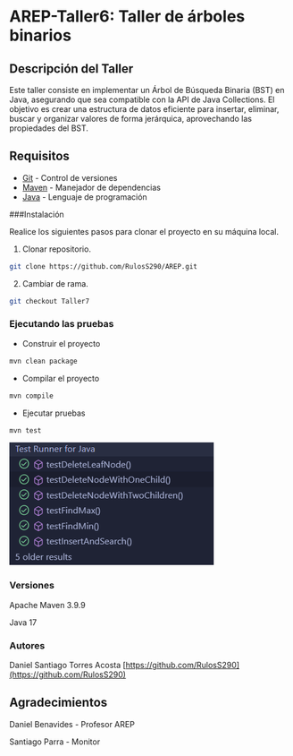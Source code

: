 # AREP-Taller6: Taller de árboles binarios

## Descripción del Taller

Este taller consiste en implementar un Árbol de Búsqueda Binaria (BST) en Java, asegurando que sea compatible con la API de Java Collections. El objetivo es crear una estructura de datos eficiente para insertar, eliminar, buscar y organizar valores de forma jerárquica, aprovechando las propiedades del BST.

## Requisitos

* [Git](https://git-scm.com/) - Control de versiones
* [Maven](https://maven.apache.org/) - Manejador de dependencias
* [Java](https://www.oracle.com/java/technologies/downloads/#java17) - Lenguaje de programación

###Instalación

Realice los siguientes pasos para clonar el proyecto en su máquina local.

1. Clonar repositorio.

```bash
git clone https://github.com/RulosS290/AREP.git
```

2. Cambiar de rama.

```bash
git checkout Taller7
```

### Ejecutando las pruebas

* Construir el proyecto
```bash
mvn clean package
```
* Compilar el proyecto
```bash
mvn compile
```
* Ejecutar pruebas
```bash
mvn test
```

![alt text](image.png)

### Versiones

Apache Maven 3.9.9

Java 17

### Autores

Daniel Santiago Torres Acosta [https://github.com/RulosS290](https://github.com/RulosS290)

## Agradecimientos

Daniel Benavides - Profesor AREP

Santiago Parra - Monitor